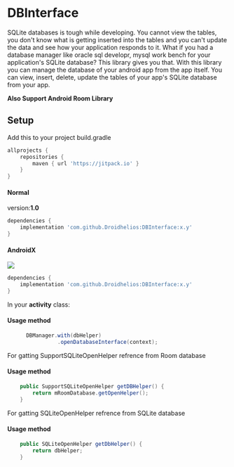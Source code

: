 # DBInterface
SQLite databases is tough while developing. You cannot view the tables, you don't know what is getting inserted into the tables and you can't update the data and see how your application responds to it.
What if you had a database manager like oracle sql developr, mysql work bench for your application's SQLite database? This library gives you that.
With this library you can manage the database of your android app from the app itself.
You can view, insert, delete, update the tables of your app's SQLite database from your app.

<b>Also Support Android Room Library</b>
  
## Setup

Add this to your project build.gradle
``` gradle
allprojects {
    repositories {
        maven { url 'https://jitpack.io' }
    }
}
```
#### Normal
version:<b>1.0</b>
```gradle
dependencies {
    implementation 'com.github.Droidhelios:DBInterface:x.y'
}
```

#### AndroidX
[![](https://jitpack.io/v/Droidhelios/DBInterface.svg)](https://jitpack.io/#Droidhelios/DBInterface)
```gradle
dependencies {
    implementation 'com.github.Droidhelios:DBInterface:x.y'
}
```   

In your <b>activity</b> class:
#### Usage method
```java 
      DBManager.with(dbHelper)
                .openDatabaseInterface(context);
```

For gatting SupportSQLiteOpenHelper refrence from Room database
#### Usage method
```java 
    public SupportSQLiteOpenHelper getDBHelper() {
        return mRoomDatabase.getOpenHelper();
    }
```

For gatting SQLiteOpenHelper refrence from SQLite database
#### Usage method
```java 
    public SQLiteOpenHelper getDbHelper() {
        return dbHelper;
    }
```
